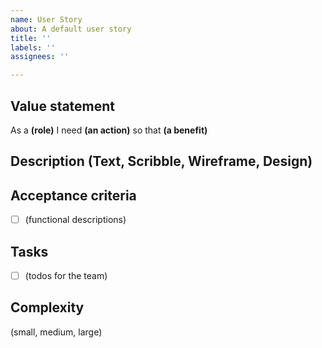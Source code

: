 ```yaml
---
name: User Story
about: A default user story
title: ''
labels: ''
assignees: ''

---
```


## Value statement 
As a **(role)** 
I need **(an action)** 
so that **(a benefit)** 

## Description (Text, Scribble, Wireframe, Design)

## Acceptance criteria
- [ ] (functional descriptions)

## Tasks
- [ ] (todos for the team)

## Complexity
(small, medium, large)

